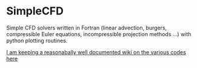 # SimpleCFD

Simple CFD solvers written in Fortran (linear advection, burgers, compressible Euler equations, incompressible projection methods ...)  with python plotting routines. 

[I am keeping a reasonabally well documented wiki on the various codes here](https://github.com/JOThurgood/SimpleCFD/wiki)
